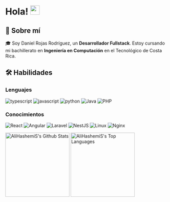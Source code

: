 
# Hola! <img src="https://media.giphy.com/media/hvRJCLFzcasrR4ia7z/giphy.gif" width="29px">

## 🚀 Sobre mí

🎓 Soy Daniel Rojas Rodríguez, un **Desarrollador Fullstack**. Estoy cursando mi bachillerato en **Ingeniería en Computación** en el Tecnológico de Costa Rica.

## 🛠️ Habilidades

### Lenguajes

![typescript](https://img.shields.io/badge/TypeScript-3178C6?style=for-the-badge&logo=typescript&logoColor=white)
![javascript](https://img.shields.io/badge/JavaScript-323330?style=for-the-badge&logo=javascript&logoColor=F7DF1E)
![python](https://img.shields.io/badge/Python-3776AB?style=for-the-badge&logo=python&logoColor=white)
![Java](https://img.shields.io/badge/Java-FFFFFF?style=for-the-badge&logo=java&logoColor=FF0000)
![PHP](https://img.shields.io/badge/Php-3776AB?style=for-the-badge&logo=php&logoColor=white)

### Conocimientos

![React](https://img.shields.io/badge/React-20232A?style=for-the-badge&logo=react&logoColor=61DAFB)
![Angular](https://img.shields.io/badge/Angular-FF0000?style=for-the-badge&logo=angular&logoColor=FFFFFF)
![Laravel](https://img.shields.io/badge/Laravel-FFFFFF?style=for-the-badge&logo=laravel&logoColor=FF0000)
![NestJS](https://img.shields.io/badge/NestJs-000000?style=for-the-badge&logo=nestjs&logoColor=FF0000)
![Linux](https://img.shields.io/badge/Linux-FFFFFF?style=for-the-badge&logo=linux&logoColor=000000)
![Nginx](https://img.shields.io/badge/Nginx-009137?style=for-the-badge&logo=nginx&logoColor=FFFFFF)

<a href="https://github.com/AliHashemiS/github-readme-stats"><img height='200px' alt="AliHashemiS's Github Stats" src="https://github-readme-stats.vercel.app/api?username=AliHashemiS&show_icons=true&count_private=false&theme=react&hide_border=true&bg_color=0D1117" /></a>
<a href="https://github.com/AliHashemiS/github-readme-stats"><img height='200px' alt="AliHashemiS's Top Languages" src="https://github-readme-stats.vercel.app/api/top-langs/?username=AliHashemiS&langs_count=8&count_private=false&layout=compact&theme=react&hide_border=true&bg_color=0D1117" /></a>
